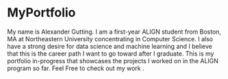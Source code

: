 # MyPortfolio

My name is Alexander Gutting. I am a first-year ALIGN student from Boston, MA at Northeastern University concentrating in Computer Science. I also have a strong desire for data science and machine learning and I believe that this is the career path I want to go toward after I graduate. This is my portfolio in-progress that showcases the projects I worked on in the ALIGN program so far. Feel Free to check out my work .
